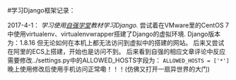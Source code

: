 #学习Django框架记录：

2017-4-1：
*学习使用[自强学堂](http://www.ziqiangxuetang.com/django/django-tutorial.html)教材学习Django.*
尝试着在VMware里的CentOS 7 中使用virtualenv、virtualenvwrapper搭建了Django的虚拟环境.
Django版本为：1.8.16
但无论如何在本机上都无法访问到虚拟中的搭建的网站。
后来又尝试在阿里的ECS上搭建，开始也是访问不到。
后来看到自强的相应文章评论中反应需要修改../settings.py中的ALLOWED_HOSTS字段为：
`ALLOWED_HOSTS = ['*']`
晚上使用修改后使用手机访问正常嘞！！！(仿佛又打开一扇异世界的大门)





